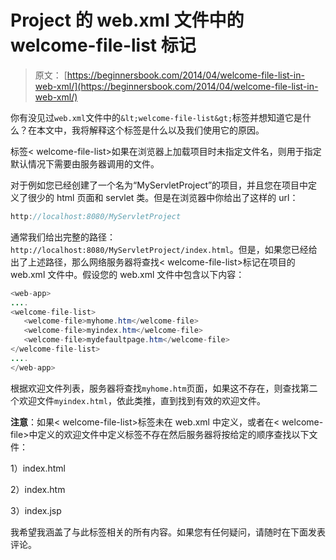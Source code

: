 # Project 的 web.xml 文件中的 welcome-file-list 标记

> 原文： [https://beginnersbook.com/2014/04/welcome-file-list-in-web-xml/](https://beginnersbook.com/2014/04/welcome-file-list-in-web-xml/)

你有没见过`web.xml`文件中的`&lt;welcome-file-list&gt;`标签并想知道它是什么？在本文中，我将解释这个标签是什么以及我们使用它的原因。

标签&lt; welcome-file-list&gt;如果在浏览器上加载项目时未指定文件名，则用于指定默认情况下需要由服务器调用的文件。

对于例如您已经创建了一个名为“MyServletProject”的项目，并且您在项目中定义了很少的 html 页面和 servlet 类。但是在浏览器中你给出了这样的 url：

```java
http://localhost:8080/MyServletProject
```

通常我们给出完整的路径：`http://localhost:8080/MyServletProject/index.html`。但是，如果您已经给出了上述路径，那么网络服务器将查找&lt; welcome-file-list&gt;标记在项目的 web.xml 文件中。假设您的 web.xml 文件中包含以下内容：

```java
<web-app>
....
<welcome-file-list>
   <welcome-file>myhome.htm</welcome-file>
   <welcome-file>myindex.htm</welcome-file>
   <welcome-file>mydefaultpage.htm</welcome-file>
</welcome-file-list>
....
</web-app>
```

根据欢迎文件列表，服务器将查找`myhome.htm`页面，如果这不存在，则查找第二个欢迎文件`myindex.html`，依此类推，直到找到有效的欢迎文件。

**注意**：如果&lt; welcome-file-list&gt;标签未在 web.xml 中定义，或者在&lt; welcome-file&gt;中定义的欢迎文件中定义标签不存在然后服务器将按给定的顺序查找以下文件：

1）index.html

2）index.htm

3）index.jsp

我希望我涵盖了与此标签相关的所有内容。如果您有任何疑问，请随时在下面发表评论。